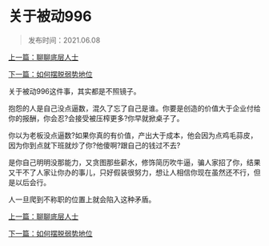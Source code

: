 # 关于被动996
>
>发布时间：2021.06.08

[上一篇：聊聊底层人士](work/article69)

[下一篇：如何摆脱弱势地位](/work/article71)

关于被动996这件事，其实都是不照镜子。

抱怨的人是自己没点逼数，混久了忘了自己是谁。你要是创造的价值大于企业付给你的报酬，你会忍?会接受被压榨更多?你早就掀桌子了。

你以为老板没点逼数?如果你真的有价值，产出大于成本，他会因为点鸡毛蒜皮，因为你到点就下班就炒了你?他傻啊?跟自己的钱过不去?

是你自己明明没那能力，又贪图那些薪水，修饰简历吹牛逼，骗人家招了你，结果又干不了人家让你办的事儿，只好假装很努力，想让人相信你现在虽然还不行，但是以后会行。

人一旦爬到不称职的位置上就会陷入这种矛盾。

[上一篇：聊聊底层人士](work/article69)

[下一篇：如何摆脱弱势地位](/work/article71)



